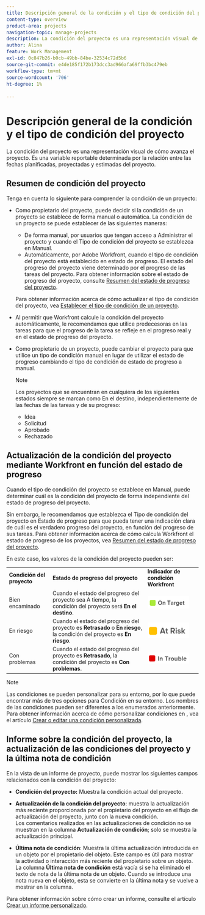 ```yaml
---
title: Descripción general de la condición y el tipo de condición del proyecto
content-type: overview
product-area: projects
navigation-topic: manage-projects
description: La condición del proyecto es una representación visual de cómo avanza el proyecto. Es una variable reportable determinada por la relación entre las fechas planificadas, proyectadas y estimadas del proyecto.
author: Alina
feature: Work Management
exl-id: 0c847b26-b0cb-49bb-84be-32534c72d5b6
source-git-commit: e4de185f172b173dcc3ad966afa69ffb3bc479eb
workflow-type: tm+mt
source-wordcount: '706'
ht-degree: 1%

---
```


# Descripción general de la condición y el tipo de condición del proyecto

<!-- Audited: 12/2023 -->

La condición del proyecto es una representación visual de cómo avanza el proyecto. Es una variable reportable determinada por la relación entre las fechas planificadas, proyectadas y estimadas del proyecto.

## Resumen de condición del proyecto

Tenga en cuenta lo siguiente para comprender la condición de un proyecto:

* Como propietario del proyecto, puede decidir si la condición de un proyecto se establece de forma manual o automática. La condición de un proyecto se puede establecer de las siguientes maneras:

   * De forma manual, por usuarios que tengan acceso a Administrar el proyecto y cuando el Tipo de condición del proyecto se establezca en Manual.
   * Automáticamente, por Adobe Workfront, cuando el tipo de condición del proyecto está establecido en estado de progreso. El estado del progreso del proyecto viene determinado por el progreso de las tareas del proyecto. Para obtener información sobre el estado de progreso del proyecto, consulte [Resumen del estado de progreso del proyecto](../../../manage-work/projects/planning-a-project/project-progress-status.md).

  Para obtener información acerca de cómo actualizar el tipo de condición del proyecto, vea [Establecer el tipo de condición de un proyecto](../../../manage-work/projects/manage-projects/set-condition-type-for-project.md).

* Al permitir que Workfront calcule la condición del proyecto automáticamente, le recomendamos que utilice predecesoras en las tareas para que el progreso de la tarea se refleje en el progreso real y en el estado de progreso del proyecto.
* Como propietario de un proyecto, puede cambiar el proyecto para que utilice un tipo de condición manual en lugar de utilizar el estado de progreso cambiando el tipo de condición de estado de progreso a manual.

  >[!NOTE]
  >
  >Los proyectos que se encuentran en cualquiera de los siguientes estados siempre se marcan como En el destino, independientemente de las fechas de las tareas y de su progreso:
  >
  >* Idea
  >* Solicitud
  >* Aprobado
  >* Rechazado

<!--
<div data-mc-conditions="QuicksilverOrClassic.Draft mode">
<h2>Set the Condition Type for a project</h2>
<p data-mc-conditions="QuicksilverOrClassic.Draft mode">(NOTE: drafted here and moved it to a separate article: /Content/Manage work/Projects/Manage projects/set-condition-type-for-project.htm)</p>
<ol>
<li value="1">Go to the project for which you want to update the Condition Type. </li>
<li value="2"> <p>  Click the <strong>More</strong> menu <img src="assets/qs-more-menu.png"> to the right of the project name, then click <strong>Edit</strong>.  <br> </p> </li>
<li value="3">In the <strong>Condition Type</strong> field, choose one of the following:
<ul>
<li><p><strong>Manual:</strong> The project owner sets the Condition on the project manually.</p><p data-mc-conditions="QuicksilverOrClassic.Quicksilver">In this case, the project owner can update the Condition of the project in the project header, or the Project Details section. </p></li>
<li><p><strong>Progress Status:</strong> Workfront sets the Condition based on the Progress Status of the project. <br></p></li>
</ul></li>
<li value="4">Click <strong>Save Changes</strong>. </li>
</ol>
</div>
-->

## Actualización de la condición del proyecto mediante Workfront en función del estado de progreso

Cuando el tipo de condición del proyecto se establece en Manual, puede determinar cuál es la condición del proyecto de forma independiente del estado de progreso del proyecto.

Sin embargo, le recomendamos que establezca el Tipo de condición del proyecto en Estado de progreso para que pueda tener una indicación clara de cuál es el verdadero progreso del proyecto, en función del progreso de sus tareas. Para obtener información acerca de cómo calcula Workfront el estado de progreso de los proyectos, vea [Resumen del estado de progreso del proyecto](../../../manage-work/projects/planning-a-project/project-progress-status.md).

En este caso, los valores de la condición del proyecto pueden ser:

<table style="table-layout:auto"> 
 <col> 
 <col> 
 <col> 
 <col> 
 <tbody> 
  <tr> 
   <td><strong>Condición del proyecto</strong></td> 
   <td><strong>Estado de progreso del proyecto</strong></td> 
   <td><strong>Indicador de condición Workfront</strong></td> 
   <td> </td> 
  </tr> 
  <tr> 
   <td>Bien encaminado</td> 
   <td>Cuando el estado del progreso del proyecto sea A tiempo, la condición del proyecto será <strong>En el destino</strong>. </td> 
   <td> <img src="assets/on-target-condition-icon.png"> </td> 
   <td> </td> 
  </tr> 
  <tr> 
   <td>En riesgo</td> 
   <td>Cuando el estado del progreso del proyecto es <strong>Retrasado</strong> o <strong>En riesgo</strong>, la condición del proyecto es <strong>En riesgo</strong>.</td> 
   <td> <img src="assets/at-risk-project-condition-icon.png"> </td> 
   <td> </td> 
  </tr> 
  <tr> 
   <td>Con problemas</td> 
   <td>Cuando el estado del progreso del proyecto es <strong>Retrasado</strong>, la condición del proyecto es <strong>Con problemas</strong>. </td> 
   <td> <img src="assets/in-trouble-project-condition-icon.png"> </td> 
   <td> </td> 
  </tr> 
 </tbody> 
</table>

>[!NOTE]
>
>Las condiciones se pueden personalizar para su entorno, por lo que puede encontrar más de tres opciones para Condición en su entorno. Los nombres de las condiciones pueden ser diferentes a los enumerados anteriormente. Para obtener información acerca de cómo personalizar condiciones en , vea el artículo [Crear o editar una condición personalizada](../../../administration-and-setup/customize-workfront/create-manage-custom-conditions/create-edit-custom-conditions.md).

## Informe sobre la condición del proyecto, la actualización de las condiciones del proyecto y la última nota de condición

En la vista de un informe de proyecto, puede mostrar los siguientes campos relacionados con la condición del proyecto:

* **Condición del proyecto:** Muestra la condición actual del proyecto.
* **Actualización de la condición del proyecto**: muestra la actualización más reciente proporcionada por el propietario del proyecto en el flujo de actualización del proyecto, junto con la nueva condición.\
  Los comentarios realizados en las actualizaciones de condición no se muestran en la columna **Actualización de condición**; solo se muestra la actualización principal.

* **Última nota de condición**: Muestra la última actualización introducida en un objeto por el propietario del objeto. Este campo es útil para mostrar la actividad o interacción más reciente del propietario sobre un objeto.\
  La columna **Última nota de condición** está vacía si se ha eliminado el texto de nota de la última nota de un objeto. Cuando se introduce una nota nueva en el objeto, esta se convierte en la última nota y se vuelve a mostrar en la columna.

Para obtener información sobre cómo crear un informe, consulte el artículo [Crear un informe personalizado](../../../reports-and-dashboards/reports/creating-and-managing-reports/create-custom-report.md).
